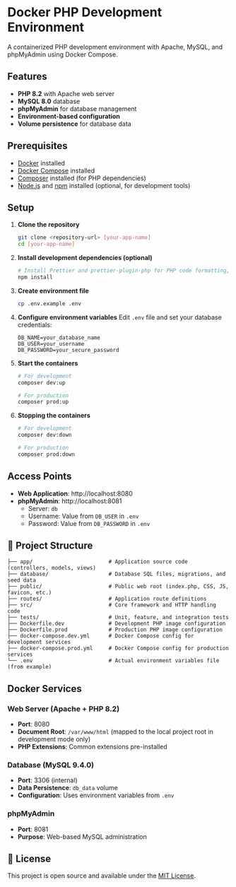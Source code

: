 # Docker PHP Development Environment

A containerized PHP development environment with Apache, MySQL, and phpMyAdmin using Docker Compose.

## Features

- **PHP 8.2** with Apache web server
- **MySQL 8.0** database
- **phpMyAdmin** for database management
- **Environment-based configuration**
- **Volume persistence** for database data

## Prerequisites

- [Docker](https://docs.docker.com/get-docker/) installed
- [Docker Compose](https://docs.docker.com/compose/install/) installed
- [Composer](https://getcomposer.org/download/) installed (for PHP dependencies)
- [Node.js](https://nodejs.org/en/download/) and [npm](https://docs.npmjs.com/downloading-and-installing-node-js-and-npm) installed (optional, for development tools)

## Setup

1. **Clone the repository**

   ```bash
   git clone <repository-url> [your-app-name]
   cd [your-app-name]
   ```

2. **Install development dependencies (optional)**

   ```bash
   # Install Prettier and prettier-plugin-php for PHP code formatting,
   npm install
   ```

3. **Create environment file**

   ```bash
   cp .env.example .env
   ```

4. **Configure environment variables**
   Edit `.env` file and set your database credentials:

   ```env
   DB_NAME=your_database_name
   DB_USER=your_username
   DB_PASSWORD=your_secure_password
   ```

5. **Start the containers**

   ```bash
   # For development
   composer dev:up

   # For production
   composer prod:up
   ```

6. **Stopping the containers**

   ```bash
   # For development
   composer dev:down

   # For production
   composer prod:down
   ```

## Access Points

- **Web Application**: http://localhost:8080
- **phpMyAdmin**: http://localhost:8081
  - Server: `db`
  - Username: Value from `DB_USER` in `.env`
  - Password: Value from `DB_PASSWORD` in `.env`

## 📁 Project Structure

```plaintext
├── app/                        # Application source code (controllers, models, views)
├── database/                   # Database SQL files, migrations, and seed data
├── public/                     # Public web root (index.php, CSS, JS, favicon, etc.)
├── routes/                     # Application route definitions
├── src/                        # Core framework and HTTP handling code
├── tests/                      # Unit, feature, and integration tests
├── Dockerfile.dev              # Development PHP image configuration
├── Dockerfile.prod             # Production PHP image configuration
├── docker-compose.dev.yml      # Docker Compose config for development services
├── docker-compose.prod.yml     # Docker Compose config for production services
└── .env                        # Actual environment variables file (from example)
```

## Docker Services

### Web Server (Apache + PHP 8.2)

- **Port**: 8080
- **Document Root**: `/var/www/html` (mapped to the local project root in development mode only)
- **PHP Extensions**: Common extensions pre-installed

### Database (MySQL 9.4.0)

- **Port**: 3306 (internal)
- **Data Persistence**: `db_data` volume
- **Configuration**: Uses environment variables from `.env`

### phpMyAdmin

- **Port**: 8081
- **Purpose**: Web-based MySQL administration

## 📄 License

This project is open source and available under the [MIT License](LICENSE).
